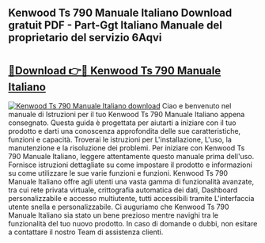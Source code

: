 ## Kenwood Ts 790 Manuale Italiano Download gratuit PDF - Part-Ggt Italiano Manuale del proprietario del servizio 6Aqvi

# <h2><a href="http://dfecp4.blite.top/?on=Kenwood+Ts+790+Manuale+Italiano">🔗Download 👉🔴 Kenwood Ts 790 Manuale Italiano</a></h2>

[![Kenwood Ts 790 Manuale Italiano download](https://i.imgur.com/lujVjoI.png)](http://dfecp4.blite.top/?on=Kenwood+Ts+790+Manuale+Italiano)
Ciao e benvenuto nel manuale di Istruzioni per il tuo Kenwood Ts 790 Manuale Italiano appena consegnato. Questa guida è progettata per aiutarti a iniziare con il tuo prodotto e darti una conoscenza approfondita delle sue caratteristiche, funzioni e capacità. Troverai le istruzioni per L'installazione, L'uso, la manutenzione e la risoluzione dei problemi. Per iniziare con Kenwood Ts 790 Manuale Italiano, leggere attentamente questo manuale prima dell'uso. Fornisce istruzioni dettagliate su come impostare il prodotto e informazioni su come utilizzare le sue varie funzioni e funzioni. Kenwood Ts 790 Manuale Italiano offre agli utenti una vasta gamma di funzionalità avanzate, tra cui rete privata virtuale, crittografia automatica dei dati, Dashboard personalizzabile e accesso multiutente, tutti accessibili tramite L'interfaccia utente snella e personalizzabile. Ci auguriamo che Kenwood Ts 790 Manuale Italiano sia stato un bene prezioso mentre navighi tra le funzionalità del tuo nuovo prodotto. In caso di domande o dubbi, non esitare a contattare il nostro Team di assistenza clienti.
